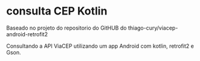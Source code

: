 # consulta CEP Kotlin
Baseado no projeto do repositorio do GitHUB do thiago-cury/viacep-android-retrofit2

Consultando a API ViaCEP utilizando um app Android com kotlin, retrofit2 e Gson.
